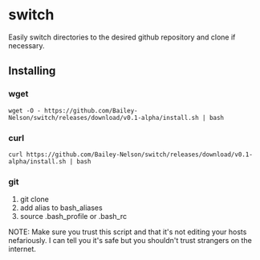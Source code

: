 # switch

Easily switch directories to the desired github repository and clone if necessary.

## Installing

### wget

`wget -O - https://github.com/Bailey-Nelson/switch/releases/download/v0.1-alpha/install.sh | bash`

### curl

`curl https://github.com/Bailey-Nelson/switch/releases/download/v0.1-alpha/install.sh | bash`

### git

1. git clone
2. add alias to bash_aliases
3. source .bash_profile or .bash_rc

NOTE: Make sure you trust this script and that it's not editing your hosts nefariously. I can tell you it's safe but you shouldn't trust strangers on the internet.

